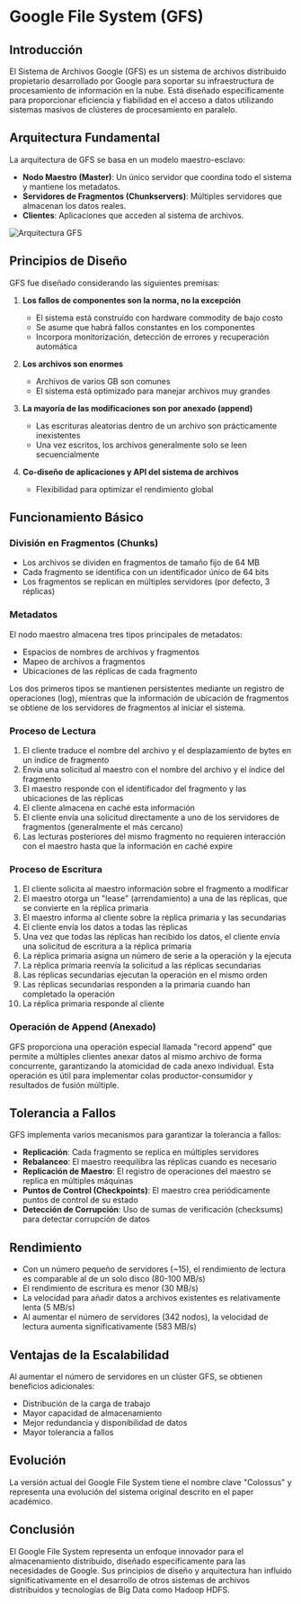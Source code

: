 # Google File System (GFS)

## Introducción

El Sistema de Archivos Google (GFS) es un sistema de archivos distribuido propietario desarrollado por Google para soportar su infraestructura de procesamiento de información en la nube. Está diseñado específicamente para proporcionar eficiencia y fiabilidad en el acceso a datos utilizando sistemas masivos de clústeres de procesamiento en paralelo.

## Arquitectura Fundamental

La arquitectura de GFS se basa en un modelo maestro-esclavo:

- **Nodo Maestro (Master)**: Un único servidor que coordina todo el sistema y mantiene los metadatos.
- **Servidores de Fragmentos (Chunkservers)**: Múltiples servidores que almacenan los datos reales.
- **Clientes**: Aplicaciones que acceden al sistema de archivos.

![Arquitectura GFS](https://upload.wikimedia.org/wikipedia/commons/3/3a/GFS_architecture.svg)

## Principios de Diseño

GFS fue diseñado considerando las siguientes premisas:

1. **Los fallos de componentes son la norma, no la excepción**
   - El sistema está construido con hardware commodity de bajo costo
   - Se asume que habrá fallos constantes en los componentes
   - Incorpora monitorización, detección de errores y recuperación automática

2. **Los archivos son enormes**
   - Archivos de varios GB son comunes
   - El sistema está optimizado para manejar archivos muy grandes

3. **La mayoría de las modificaciones son por anexado (append)**
   - Las escrituras aleatorias dentro de un archivo son prácticamente inexistentes
   - Una vez escritos, los archivos generalmente solo se leen secuencialmente

4. **Co-diseño de aplicaciones y API del sistema de archivos**
   - Flexibilidad para optimizar el rendimiento global

## Funcionamiento Básico

### División en Fragmentos (Chunks)

- Los archivos se dividen en fragmentos de tamaño fijo de 64 MB
- Cada fragmento se identifica con un identificador único de 64 bits
- Los fragmentos se replican en múltiples servidores (por defecto, 3 réplicas)

### Metadatos

El nodo maestro almacena tres tipos principales de metadatos:
- Espacios de nombres de archivos y fragmentos
- Mapeo de archivos a fragmentos
- Ubicaciones de las réplicas de cada fragmento

Los dos primeros tipos se mantienen persistentes mediante un registro de operaciones (log), mientras que la información de ubicación de fragmentos se obtiene de los servidores de fragmentos al iniciar el sistema.

### Proceso de Lectura

1. El cliente traduce el nombre del archivo y el desplazamiento de bytes en un índice de fragmento
2. Envía una solicitud al maestro con el nombre del archivo y el índice del fragmento
3. El maestro responde con el identificador del fragmento y las ubicaciones de las réplicas
4. El cliente almacena en caché esta información
5. El cliente envía una solicitud directamente a uno de los servidores de fragmentos (generalmente el más cercano)
6. Las lecturas posteriores del mismo fragmento no requieren interacción con el maestro hasta que la información en caché expire

### Proceso de Escritura

1. El cliente solicita al maestro información sobre el fragmento a modificar
2. El maestro otorga un "lease" (arrendamiento) a una de las réplicas, que se convierte en la réplica primaria
3. El maestro informa al cliente sobre la réplica primaria y las secundarias
4. El cliente envía los datos a todas las réplicas
5. Una vez que todas las réplicas han recibido los datos, el cliente envía una solicitud de escritura a la réplica primaria
6. La réplica primaria asigna un número de serie a la operación y la ejecuta
7. La réplica primaria reenvía la solicitud a las réplicas secundarias
8. Las réplicas secundarias ejecutan la operación en el mismo orden
9. Las réplicas secundarias responden a la primaria cuando han completado la operación
10. La réplica primaria responde al cliente

### Operación de Append (Anexado)

GFS proporciona una operación especial llamada "record append" que permite a múltiples clientes anexar datos al mismo archivo de forma concurrente, garantizando la atomicidad de cada anexo individual. Esta operación es útil para implementar colas productor-consumidor y resultados de fusión múltiple.

## Tolerancia a Fallos

GFS implementa varios mecanismos para garantizar la tolerancia a fallos:

- **Replicación**: Cada fragmento se replica en múltiples servidores
- **Rebalanceo**: El maestro reequilibra las réplicas cuando es necesario
- **Replicación de Maestro**: El registro de operaciones del maestro se replica en múltiples máquinas
- **Puntos de Control (Checkpoints)**: El maestro crea periódicamente puntos de control de su estado
- **Detección de Corrupción**: Uso de sumas de verificación (checksums) para detectar corrupción de datos

## Rendimiento

- Con un número pequeño de servidores (~15), el rendimiento de lectura es comparable al de un solo disco (80-100 MB/s)
- El rendimiento de escritura es menor (30 MB/s)
- La velocidad para añadir datos a archivos existentes es relativamente lenta (5 MB/s)
- Al aumentar el número de servidores (342 nodos), la velocidad de lectura aumenta significativamente (583 MB/s)

## Ventajas de la Escalabilidad

Al aumentar el número de servidores en un clúster GFS, se obtienen beneficios adicionales:

- Distribución de la carga de trabajo
- Mayor capacidad de almacenamiento
- Mejor redundancia y disponibilidad de datos
- Mayor tolerancia a fallos

## Evolución

La versión actual del Google File System tiene el nombre clave "Colossus" y representa una evolución del sistema original descrito en el paper académico.

## Conclusión

El Google File System representa un enfoque innovador para el almacenamiento distribuido, diseñado específicamente para las necesidades de Google. Sus principios de diseño y arquitectura han influido significativamente en el desarrollo de otros sistemas de archivos distribuidos y tecnologías de Big Data como Hadoop HDFS.
